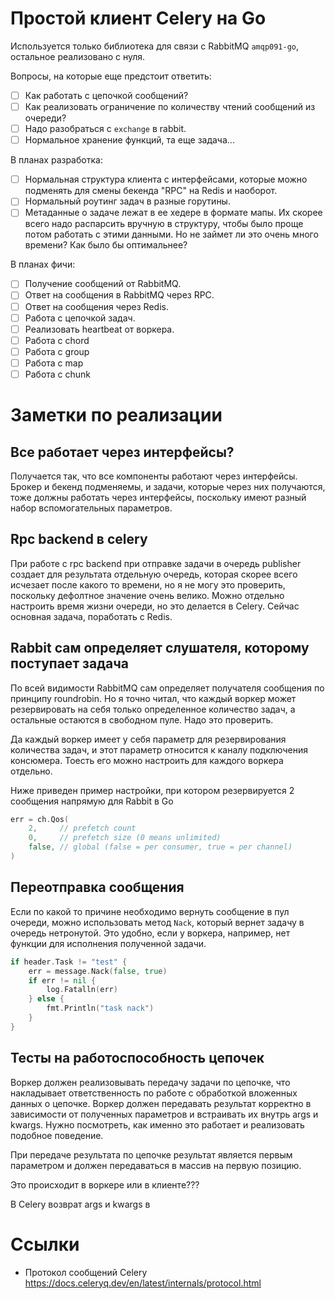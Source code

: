 # Простой клиент Celery на Go

Используется только библиотека для связи с RabbitMQ `amqp091-go`, остальное реализовано с нуля.

Вопросы, на которые еще предстоит ответить:
- [ ] Как работать с цепочкой сообщений?
- [ ] Как реализовать ограничение по количеству чтений сообщений из очереди?
- [ ] Надо разобраться с `exchange` в rabbit.
- [ ] Нормальное хранение функций, та еще задача...

В планах разработка:
- [ ] Нормальная структура клиента с интерфейсами, которые можно подменять для смены бекенда "RPC" на Redis и наоборот.
- [ ] Нормальный роутинг задач в разные горутины.
- [ ] Метаданные о задаче лежат в ее хедере в формате мапы. Их скорее всего надо распарсить вручную в структуру, чтобы было проще потом работать с этими данными. Но не займет ли это очень много времени? Как было бы оптимальнее?

В планах фичи:
- [ ] Получение сообщений от RabbitMQ.
- [ ] Ответ на сообщения в RabbitMQ через RPC.
- [ ] Ответ на сообщения через Redis.
- [ ] Работа с цепочкой задач.
- [ ] Реализовать heartbeat от воркера.
- [ ] Работа с chord
- [ ] Работа с group
- [ ] Работа с map
- [ ] Работа с chunk

# Заметки по реализации

## Все работает через интерфейсы?

Получается так, что все компоненты работают через интерфейсы. Брокер и бекенд подменяемы, и задачи, 
которые через них получаются, тоже должны работать через интерфейсы, поскольку имеют разный 
набор вспомогательных параметров.  

## Rpc backend в celery

При работе с rpc backend при отправке задачи в очередь publisher создает для 
результата отдельную очередь, которая скорее всего исчезает после какого то времени, 
но я не могу это проверить, поскольку дефолтное значение очень велико. Можно отдельно настроить
время жизни очереди, но это делается в Celery. Сейчас основная задача, поработать с Redis.

## Rabbit сам определяет слушателя, которому поступает задача

По всей видимости RabbitMQ сам определяет получателя сообщения по принципу roundrobin. Но я точно 
читал, что каждый воркер может резервировать на себя только определенное количество задач, а 
остальные остаются в свободном пуле. Надо это проверить.

Да каждый воркер имеет у себя параметр для резервирования количества задач, и этот параметр относится к 
каналу подключения консюмера. Тоесть его можно настроить для каждого воркера отдельно.

Ниже приведен пример настройки, при котором резервируется 2 сообщения напрямую для Rabbit в Go
``` Go
err = ch.Qos(
    2,     // prefetch count
    0,     // prefetch size (0 means unlimited)
    false, // global (false = per consumer, true = per channel)
)
```

## Переотправка сообщения

Если по какой то причине необходимо вернуть сообщение в пул очереди, можно использовать метод `Nack`, который 
вернет задачу в очередь нетронутой. Это удобно, если у воркера, например, нет функции для исполнения полученной задачи.
``` Go
if header.Task != "test" {
    err = message.Nack(false, true)
    if err != nil {
        log.Fatalln(err)
    } else {
        fmt.Println("task nack")
    }
}
```

## Тесты на работоспособность цепочек

Воркер должен реализовывать передачу задачи по цепочке, что накладывает ответственность по работе с обработкой 
вложенных данных о цепочке. Воркер должен передавать результат корректно в зависимости от полученных параметров
и встраивать их внутрь args и kwargs. Нужно посмотреть, как именно это работает и реализовать подобное поведение.

При передаче результата по цепочке результат является первым параметром и должен передаваться в массив
на первую позицию.

Это происходит в воркере или в клиенте???

В Celery возврат args и kwargs в 

# Ссылки

- Протокол сообщений Celery https://docs.celeryq.dev/en/latest/internals/protocol.html 


